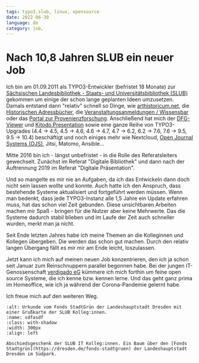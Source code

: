 ```yaml
---
tags: typo3,slub, linux, opensource
date: 2022-06-30
language: de
category: job,
---
```


# Nach 10,8 Jahren SLUB ein neuer Job

Ich bin am 01.09.2011 als TYPO3-Entwickler (befristet 18 Monate) zur [Sächsischen Landesbibliothek - Staats- und Universitätsbibliothek (SLUB)](https://www.slub-dresden.de) gekommen um einige der schon lange geplanten Ideen umzusetzen. Damals entstand dann "relativ" schnell so Dinge, wie [arthistoricum.net](https://www.arthistoricum.net), die [Historischen Adressbücher](https://adressbuecher.sachsendigital.de), die [Veranstaltungsanmeldungen / Wissensbar](https://github.com/slub/slub_events) oder das [Portal zur Provenienzforschung](https://nsraubgut.slub-dresden.de). Anschließend hat mich der [DFG-Viewer](https://dfg-viewer.de) und [Kitodo.Presentation](https://github.com/kitodo/kitodo-presentation) sowie eine ganze Reihe von TYPO3-Upgrades (4.4 -> 4.5, 4.5 -> 4.6, 4.6 -> 4.7, 4.7 -> 6.2, 6.2 -> 7.6, 7.6 -> 9.5, 9.5 -> 10.4) beschäftigt und noch einiges mehr wie Nextcloud, [Open Journal Systems (OJS)](https://de.wikipedia.org/wiki/Open_Journal_Systems), Jitsi, Matomo, Ansible...

Mitte 2016 bin ich - längst unbefristet - in die Rolle des Referatsleiters gewechselt. Zunächst im Referat "Digitale Bibliothek" und dann nach der Auftrennung 2019 im Referat "Digitale Präsentation".

Und so mangelte es mir nie an Aufgaben, da ich das Entwickeln dann doch nicht sein lassen wollte und konnte. Auch hatte ich den Anspruch, dass bestehende Systeme aktualisiert und fortgeführt werden müssen. Wenn man bedenkt, dass jede TYPO3-Instanz alle 1,5 Jahre ein Update erfahren muss, hat das schon viel Zeit gebunden. Diese unsichtbaren Arbeiten machen mir Spaß - bringen für die Nutzer aber keine Mehrwerte. Das die Systeme dadurch stabil blieben und im Laufe der Zeit auch schneller wurden, merkt man ja nicht.

Seit Ende letzten Jahres habe ich meine Themen an die Kolleginnen und Kollegen übergeben. Die werden das schon gut machen. Durch den relativ langen Übergang fällt es mir mir am Ende leicht, loszulassen.

Jetzt kann ich mich auf meinen neuen Job konzentrieren, den ich ja schon seit Januar zum Reinschnuppern parallel begonnen habe. Bei der jungen IT-Genossenschaft [verdigado eG](https://www.verdigado.com) kümmere ich mich forthin um feine open source Systeme, die ich kenne bzw. kennen lerne.
Und das geht ganz prima im Homeoffice, wie ich ja während der Corona-Pandemie gelernt habe.

Ich freue mich auf den weiteren Weg.

```{figure} img_20220703_104033_conv.jpg
:alt: Urkunde vom Fonds StadtGrün der Landeshauptstadt Dresden mit einer Grußkarte der SLUB Kolleg:innen.
:name: sdfasdf
:class: with-shadow
:width: 300px
:align: left

Abschiedsgeschenk der SLUB IT Kolleg:innen. Ein Baum über den [Fonds Stadtgrün](https://dresden.de/fonds-stadtgruen) der Landeshauptstadt Dresden im Südpark.
```
